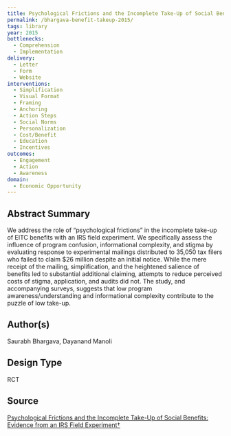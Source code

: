 ```yaml
---
title: Psychological Frictions and the Incomplete Take-Up of Social Benefits: Evidence from an IRS Field Experiment
permalink: /bhargava-benefit-takeup-2015/
tags: library 
year: 2015
bottlenecks: 
  - Comprehension 
  - Implementation
delivery: 
  - Letter 
  - Form 
  - Website 
interventions: 
  - Simplification 
  - Visual Format 
  - Framing 
  - Anchoring 
  - Action Steps  
  - Social Norms 
  - Personalization 
  - Cost/Benefit 
  - Education 
  - Incentives
outcomes: 
  - Engagement 
  - Action  
  - Awareness
domain: 
  - Economic Opportunity
---
```

## Abstract Summary

We address the role of “psychological frictions” in the incomplete
take-up of EITC benefits with an IRS field experiment. We specifically
assess the influence of program confusion, informational complexity,
and stigma by evaluating response to experimental mailings
distributed to 35,050 tax filers who failed to claim $26 million
despite an initial notice. While the mere receipt of the mailing, simplification,
and the heightened salience of benefits led to substantial
additional claiming, attempts to reduce perceived costs of stigma,
application, and audits did not. The study, and accompanying surveys,
suggests that low program awareness/understanding and
informational complexity contribute to the puzzle of low take-up.

## Author(s)

Saurabh Bhargava, Dayanand Manoli

## Design Type

RCT

## Source

<a href="https://www.cmu.edu/dietrich/sds/docs/bhargava/Bhargava_Takeup%20AER%202015.pdf">Psychological Frictions and the Incomplete Take-Up of Social Benefits: Evidence from an IRS Field Experiment†</a>
